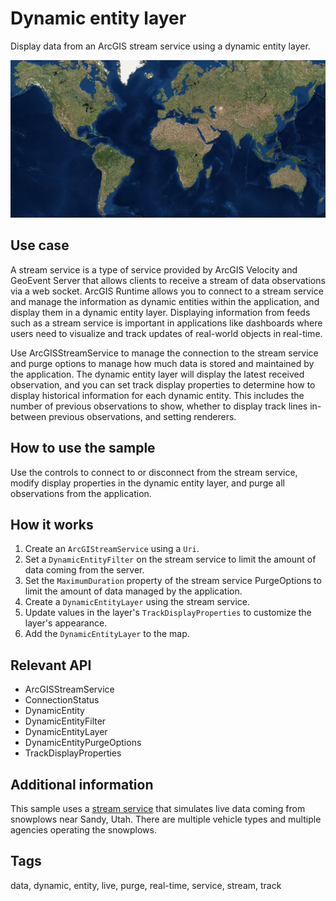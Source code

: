 # Dynamic entity layer

Display data from an ArcGIS stream service using a dynamic entity layer.

![DynamicEntityLayer](DisplayMap.png)

## Use case

A stream service is a type of service provided by ArcGIS Velocity and GeoEvent Server that allows clients to receive a stream of data observations via a web socket. ArcGIS Runtime allows you to connect to a stream service and manage the information as dynamic entities within the application, and display them in a dynamic entity layer. Displaying information from feeds such as a stream service is important in applications like dashboards where users need to visualize and track updates of real-world objects in real-time.

Use ArcGISStreamService to manage the connection to the stream service and purge options to manage how much data is stored and maintained by the application. The dynamic entity layer will display the latest received observation, and you can set track display properties to determine how to display historical information for each dynamic entity. This includes the number of previous observations to show, whether to display track lines in-between previous observations, and setting renderers.

## How to use the sample

Use the controls to connect to or disconnect from the stream service, modify display properties in the dynamic entity layer, and purge all observations from the application.

## How it works

1. Create an `ArcGIStreamService` using a `Uri`.
2. Set a `DynamicEntityFilter` on the stream service to limit the amount of data coming from the server.
3. Set the `MaximumDuration` property of the stream service PurgeOptions to limit the amount of data managed by the application.
4. Create a `DynamicEntityLayer` using the stream service.
5. Update values in the layer's `TrackDisplayProperties` to customize the layer's appearance.
6. Add the `DynamicEntityLayer` to the map.

## Relevant API

* ArcGISStreamService
* ConnectionStatus
* DynamicEntity
* DynamicEntityFilter
* DynamicEntityLayer
* DynamicEntityPurgeOptions
* TrackDisplayProperties

## Additional information

This sample uses a [stream service](https://realtimegis2016.esri.com:6443/arcgis/rest/services/SandyVehicles/StreamServer) that simulates live data coming from snowplows near Sandy, Utah. There are multiple vehicle types and multiple agencies operating the snowplows.

## Tags

data, dynamic, entity, live, purge, real-time, service, stream, track
